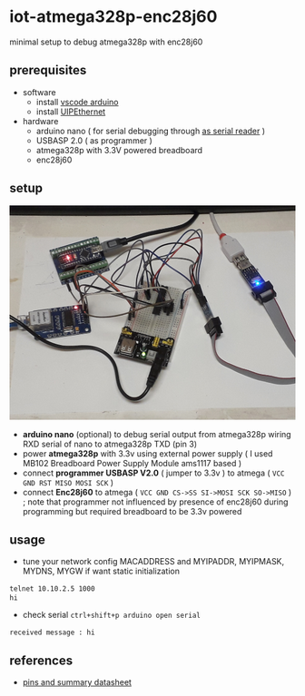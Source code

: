 # iot-atmega328p-enc28j60

minimal setup to debug atmega328p with enc28j60

## prerequisites

- software
  - install [vscode arduino](https://github.com/devel0/knowledge/blob/master/arduino/vscode-arduino.md)
  - install [UIPEthernet](https://github.com/UIPEthernet/UIPEthernet)
- hardware
  - arduino nano ( for serial debugging through [as serial reader](https://github.com/devel0/iot-arduino-nano-as-serial-reader) )
  - USBASP 2.0 ( as programmer )
  - atmega328p with 3.3V powered breadboard
  - enc28j60

## setup

![img](doc/setup.jpg)

- **arduino nano** (optional) to debug serial output from atmega328p wiring RXD serial of nano to atmega328p TXD (pin 3)
- power **atmega328p** with 3.3v using external power supply ( I used MB102 Breadboard Power Supply Module ams1117 based )
- connect **programmer USBASP V2.0** ( jumper to 3.3v ) to atmega ( `VCC GND RST MISO MOSI SCK` )
- connect **Enc28j60** to atmega ( `VCC GND CS->SS SI->MOSI SCK SO->MISO` ) ; note that programmer not influenced by presence of enc28j60 during programming but required breadboard to be 3.3v powered

## usage

- tune your network config MACADDRESS and MYIPADDR, MYIPMASK, MYDNS, MYGW if want static initialization

```
telnet 10.10.2.5 1000
hi
```

- check serial `ctrl+shift+p arduino open serial`

```
received message : hi
```

## references

- [pins and summary datasheet](http://ww1.microchip.com/downloads/en/DeviceDoc/Atmel-42735-8-bit-AVR-Microcontroller-ATmega328-328P_Summary.pdf)
